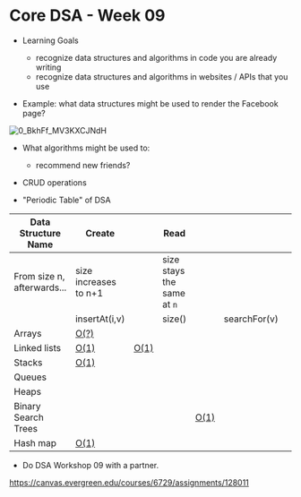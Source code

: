 # Core DSA - Week 09

* Learning Goals
  * recognize data structures and algorithms in code you are already writing
  * recognize data structures and algorithms in websites / APIs that you use

* Example: what data structures might be used to render the Facebook page?

![0_BkhFf_MV3KXCJNdH](https://github.com/user-attachments/assets/94f2c5f5-c6a3-4d60-9dd8-7f571d1f2ce7)

* What algorithms might be used to:
  * recommend new friends?

* CRUD operations

* "Periodic Table" of DSA


| Data Structure Name | Create                        || Read                                             ||||| Update         | Delete      |
|---------------------|---------------|---------------|--------|-----------|--------------|-------|----------|----------------|-------------|
| From size n, afterwards...  | size increases to n+1 || size stays the same at `n`   ||||| size stays the same at `n`         | size decreases to `n-1`      |
|                     | insertAt(i,v) |  | size() |  | searchFor(v) |  |    | replaceAt(i,v) | removeAt(i) |
| Arrays              | [O(?)](#arrays-insert-at)          |               |        |           |              |       |          |                |             |
| Linked lists        | [O(1)](#Linked-lists-insert-at)              |  [O(1)](#Linked-lists-insert-at)             |        |           |              |       |          |                |             |
| Stacks              | [O(1)](#stacks-insert-at)             |               |        |           |              |       |          |                |             |
| Queues              |               |               |        |           |              |       |          |                |             |
| Heaps               |               |               |        |           |              |       |          |                |             |
| Binary Search Trees |               |               |        |    [O(1)](#BinarySearchTree-isEmpty)       |              |       |          |                |             |
Hash map | [O(1)](https://github.com/TheEvergreenStateCollege/upper-division-cs/blob/027ccf7fbb6086255319aee7f481a04160c912b5/dsa-23au/java-dsa/pswish-natmcl/pswish-app/src/main/java/com/pswishcorp/app/HighwayTune.java#L13)          |               |        |           |              |       |          |                |             |

* Do DSA Workshop 09 with a partner.

https://canvas.evergreen.edu/courses/6729/assignments/128011
